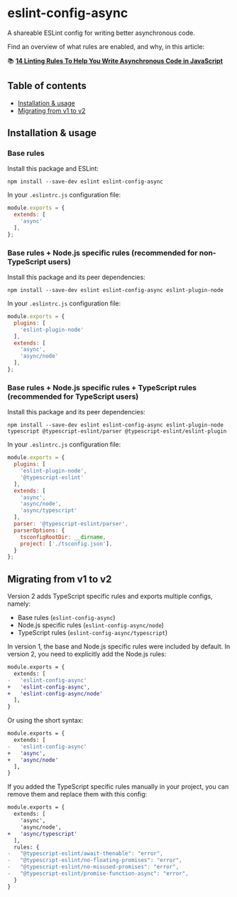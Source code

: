 # eslint-config-async

A shareable ESLint config for writing better asynchronous code.

Find an overview of what rules are enabled, and why, in this article:

📚 [**14 Linting Rules To Help You Write Asynchronous Code in JavaScript**](https://maximorlov.com/linting-rules-for-asynchronous-code-in-javascript/)

## Table of contents

- [Installation & usage](#installation--usage)
- [Migrating from v1 to v2](#migrating-from-v1-to-v2)

## Installation & usage

### Base rules
Install this package and ESLint:

```shell
npm install --save-dev eslint eslint-config-async
```

In your `.eslintrc.js` configuration file:

```js
module.exports = {
  extends: [
    'async'
  ],
};
```

### Base rules + Node.js specific rules (recommended for non-TypeScript users)
Install this package and its peer dependencies:

```shell
npm install --save-dev eslint eslint-config-async eslint-plugin-node
```

In your `.eslintrc.js` configuration file:

```js
module.exports = {
  plugins: [
    'eslint-plugin-node'
  ],
  extends: [
    'async',
    'async/node'
  ],
};
```

### Base rules + Node.js specific rules + TypeScript rules (recommended for TypeScript users)
Install this package and its peer dependencies:

```shell
npm install --save-dev eslint eslint-config-async eslint-plugin-node typescript @typescript-eslint/parser @typescript-eslint/eslint-plugin
```

In your `.eslintrc.js` configuration file:

```js
module.exports = {
  plugins: [
    'eslint-plugin-node',
    '@typescript-eslint'
  ],
  extends: [
    'async',
    'async/node',
    'async/typescript'
  ],
  parser: '@typescript-eslint/parser',
  parserOptions: {
    tsconfigRootDir: __dirname,
    project: ['./tsconfig.json'],
  }
};
```

## Migrating from v1 to v2

Version 2 adds TypeScript specific rules and exports multiple configs, namely:

- Base rules (`eslint-config-async`)
- Node.js specific rules (`eslint-config-async/node`)
- TypeScript rules (`eslint-config-async/typescript`)

In version 1, the base and Node.js specific rules were included by default. In version 2, you need to explicitly add the Node.js rules:

```diff
module.exports = {
  extends: [
-   'eslint-config-async'
+   'eslint-config-async',
+   'eslint-config-async/node'
  ],
}
```

Or using the short syntax:

```diff
module.exports = {
  extends: [
-   'eslint-config-async'
+   'async',
+   'async/node'
  ],
}
```

If you added the TypeScript specific rules manually in your project, you can remove them and replace them with this config:

```diff
module.exports = {
  extends: [
    'async',
    'async/node',
+   'async/typescript'
  ],
  rules: {
-   "@typescript-eslint/await-thenable": "error",
-   "@typescript-eslint/no-floating-promises": "error",
-   "@typescript-eslint/no-misused-promises": "error",
-   "@typescript-eslint/promise-function-async": "error",
  }
}
```
